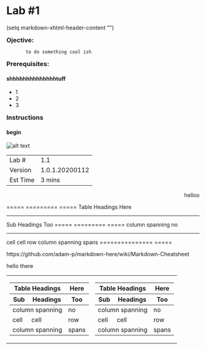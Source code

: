 Lab #1
==========

(setq markdown-xhtml-header-content
      "<style type='text/css'>
a { text-decoration: none; }
a:hover { text-decoration: underline; }
</style>")

<dl>
  <head>
  <style>
  h3 { margin: 0; }
  </style>
  </head>
</dl>

### Ojective: <br> 
           to do something cool ish

### Prerequisites:
#### shhhhhhhhhhhhhhtuff
 - 1
 - 2
 - 3

### Instructions
#### begin


![alt text](https://github.com/adobe/AEP-Hands-on-Labs/blob/master/assets/images/left_hand_nav_menu_identities.png?raw=true "Identities")


|   |   |
| --- | --- |
| Lab #         | 1.1            | 
| Version       | 1.0.1.20200112 | 
| Est Time      | 3 mins         | 

<dl>
  <div align="right">      
     helloo
  </div>
</dl>

===== ========= =====
Table Headings  Here
--------------- -----
Sub   Headings  Too
===== ========= =====
column spanning no
--------------- -----
cell  cell      row
column spanning spans
=============== =====


<table>

<tr>
<div align="left">
<td>
<table>
<thead valign="bottom">
<tr><th colspan="2">Table Headings</th>
<th>Here</th>
</tr>
<tr><th>Sub</th>
<th>Headings</th>
<th>Too</th>
</tr>
</thead>
<tbody valign="top">
<tr><td colspan="2">column spanning</td>
<td>no</td>
</tr>
<tr><td>cell</td>
<td>cell</td>
<td>row</td>
</tr>
<tr><td colspan="2">column spanning</td>
<td>spans</td>
</tr>
</tbody>
</table>
</td>
</div>

<div align="right">
<td>
<table>
<thead valign="bottom">
<tr><th colspan="2">Table Headings</th>
<th>Here</th>
</tr>
<tr><th>Sub</th>
<th>Headings</th>
<th>Too</th>
</tr>
</thead>
<tbody valign="top">
<tr><td colspan="2">column spanning</td>
<td>no</td>
</tr>
<tr><td>cell</td>
<td>cell</td>
<td>row</td>
</tr>
<tr><td colspan="2">column spanning</td>
<td>spans</td>
</tr>
</tbody>
</table>
</td>
</div>



https://github.com/adam-p/markdown-here/wiki/Markdown-Cheatsheet

hello there
